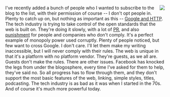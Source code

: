 <img src="http://scripting.com/images/2017/09/24/monopolyDude.png" border="0" align="right">I've recently added a bunch of people who I wanted to subscribe to the blog to the list, with their permission of course -- I don't opt people in. Plenty to catch up on, but nothing as important as this -- <a href="http://this.how/googleAndHttp/">Google and HTTP</a>. The tech industry is trying to take control of the open standards that the web is built on. They're doing it slowly, with a lot of <a href="https://www.eff.org/https-everywhere/faq">PR</a>, and also <a href="https://webmasters.googleblog.com/2014/08/https-as-ranking-signal.html">punishment</a> for people and companies who don't comply. It's a perfect example of monopoly power used corruptly. Plenty of people noticed, but few want to cross Google. I don't care. I'll let them make my writing inaccessible, but I will never comply with their rules. The web is unique in that it's a platform with no platform vendor. They're guests, as we all are. Guests don't make the rules. There are other issues. Facebook has knocked the legs from under the blogosphere, every time I've asked for them to help, they've said no. So all progress has to flow through them, and they don't support the most basic features of the web, linking, simple styles, titles, podcasting. The tech industry is as bad as it was when I started in the 70s. And of course it's much more powerful today.
